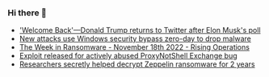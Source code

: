 ### Hi there 👋

<!--START_SECTION:feed-->
* ['Welcome Back'—Donald Trump returns to Twitter after Elon Musk's poll](https://www.bleepingcomputer.com/news/technology/welcome-back-donald-trump-returns-to-twitter-after-elon-musks-poll/)
* [New attacks use Windows security bypass zero-day to drop malware](https://www.bleepingcomputer.com/news/security/new-attacks-use-windows-security-bypass-zero-day-to-drop-malware/)
* [The Week in Ransomware - November 18th 2022 - Rising Operations](https://www.bleepingcomputer.com/news/security/the-week-in-ransomware-november-18th-2022-rising-operations/)
* [Exploit released for actively abused ProxyNotShell Exchange bug](https://www.bleepingcomputer.com/news/security/exploit-released-for-actively-abused-proxynotshell-exchange-bug/)
* [Researchers secretly helped decrypt Zeppelin ransomware for 2 years](https://www.bleepingcomputer.com/news/security/researchers-secretly-helped-decrypt-zeppelin-ransomware-for-2-years/)
<!--END_SECTION:feed-->

<!--
**frankenk/frankenk** is a ✨ _special_ ✨ repository because its `README.md` (this file) appears on your GitHub profile.

Here are some ideas to get you started:

- 🔭 I’m currently working on ...
- 🌱 I’m currently learning ...
- 👯 I’m looking to collaborate on ...
- 🤔 I’m looking for help with ...
- 💬 Ask me about ...
- 📫 How to reach me: ...
- 😄 Pronouns: ...
- ⚡ Fun fact: ...
-->



